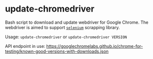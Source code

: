 # update-chromedriver

Bash script to download and update webdriver for Google Chrome.
The webdriver is aimed to support [`selenium`](https://selenium.dev) scrapping library.

Usage: `update-chromedriver` or `update-chromedriver VERSION`

API endpoint in use: https://googlechromelabs.github.io/chrome-for-testing/known-good-versions-with-downloads.json

